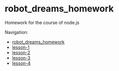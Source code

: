 # robot_dreams_homework

Homework for the course of node.js

Navigation:
- [robot_dreams_homework](#robot_dreams_homework)
- [lesson-1](./lessons-1_architecture/readme.md)
- [lesson-2](./lesson-2_networking/readme.md)
- [lesson-3](./lesson-3_docker/readme.md)
- [lesson-4](./lesson-4_express/readme.md)
